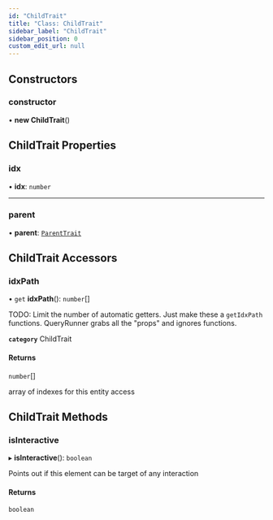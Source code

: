 ```yaml
---
id: "ChildTrait"
title: "Class: ChildTrait"
sidebar_label: "ChildTrait"
sidebar_position: 0
custom_edit_url: null
---
```


## Constructors

### constructor

• **new ChildTrait**()

## ChildTrait Properties

### idx

• **idx**: `number`

___

### parent

• **parent**: [`ParentTrait`](ParentTrait.md)

## ChildTrait Accessors

### idxPath

• `get` **idxPath**(): `number`[]

TODO: Limit the number of automatic getters. Just make these a `getIdxPath` functions. QueryRunner grabs all the "props" and ignores functions.

**`category`** ChildTrait

#### Returns

`number`[]

array of indexes for this entity access

## ChildTrait Methods

### isInteractive

▸ **isInteractive**(): `boolean`

Points out if this element can be target of any interaction

#### Returns

`boolean`
